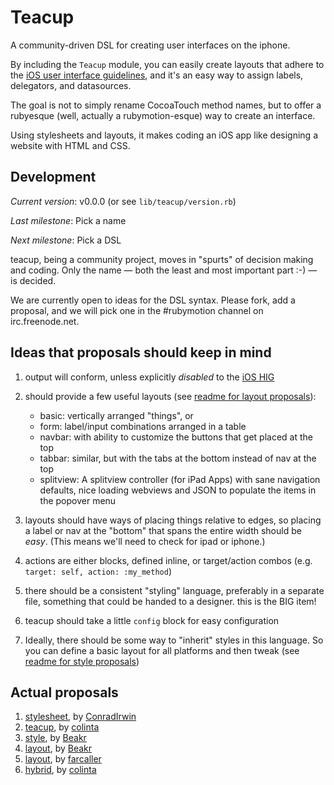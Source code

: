  Teacup
========

A community-driven DSL for creating user interfaces on the iphone.

By including the `Teacup` module, you can easily create layouts that adhere to
the [iOS user interface guidelines][iOS HIG], and it's an easy way to assign labels,
delegators, and datasources.

The goal is not to simply rename CocoaTouch method names, but to offer a
rubyesque (well, actually a rubymotion-esque) way to create an interface.

Using stylesheets and layouts, it makes coding an iOS app like designing a website with HTML and CSS.

 Development
-------------

*Current version*: v0.0.0 (or see `lib/teacup/version.rb`)

*Last milestone*: Pick a name

*Next milestone*: Pick a DSL

teacup, being a community project, moves in "spurts" of decision making and
coding.  Only the name — both the least and most important part :-) — is
decided.

We are currently open to ideas for the DSL syntax.  Please fork, add a proposal,
and we will pick one in the #rubymotion channel on irc.freenode.net.

  Ideas that proposals should keep in mind
--------------------------------------------

1. output will conform, unless explicitly *disabled* to the [iOS HIG][]
2. should provide a few useful layouts (see [readme for layout proposals](teacup/tree/master/proposals/layout)):
     * basic: vertically arranged "things", or
     * form: label/input combinations arranged in a table
     * navbar: with ability to customize the buttons that get placed at the top
     * tabbar: similar, but with the tabs at the bottom instead of nav at the top
     * splitview: A splitview controller (for iPad Apps) with sane navigation defaults, nice loading webviews and JSON to populate the items in the popover menu

3. layouts should have ways of placing things relative to edges, so placing a
   label or nav at the "bottom" that spans the entire width should be *easy*.
   (This means we'll need to check for ipad or iphone.)
4. actions are either blocks, defined inline, or target/action combos (e.g.
   `target: self, action: :my_method`)
5. there should be a consistent "styling" language, preferably in a separate
   file, something that could be handed to a designer.  this is the BIG item!
6. teacup should take a little `config` block for easy configuration
7. Ideally, there should be some way to "inherit" styles in this language. So you can define a basic layout for all platforms and then tweak (see [readme for style proposals](teacup/tree/master/proposals/styles))

[iOS HIG]: http://developer.apple.com/library/ios/#DOCUMENTATION/UserExperience/Conceptual/MobileHIG/Introduction/Introduction.html

Actual proposals
------------------

1. [stylesheet][Commune], by [ConradIrwin][]
2. [teacup][teacup_colinta], by [colinta][]
3. [style][style_by_beakr], by [Beakr][]
3. [layout][layout_by_beakr], by [Beakr][]
4. [layout][layout_by_farcaller], by [farcaller][]
5. [hybrid][], by [colinta][]

[Commune]: https://github.com/colinta/teacup/blob/master/proposals/styles/stylesheet_by_conradirwin.rb
[teacup_colinta]: https://github.com/colinta/teacup/blob/master/proposals/styles/teacup_by_colinta.rb
[style_by_beakr]: https://github.com/colinta/teacup/blob/master/proposals/layout/beakr_improved.rb
[layout_by_beakr]: https://github.com/colinta/teacup/blob/master/proposals/styles/beakr_improved.rb
[layout_by_farcaller]: https://github.com/colinta/teacup/blob/master/proposals/styles/layout_by_farcaller.rb
[hybrid]: https://github.com/colinta/teacup/blob/master/proposals/layout/hybrid_style_and_layout_by_colinta.rb

[ConradIrwin]: https://github.com/ConradIrwin
[colinta]: https://github.com/colinta
[farcaller]: https://github.com/farcaller
[Beakr]: https://github.com/Beakr
